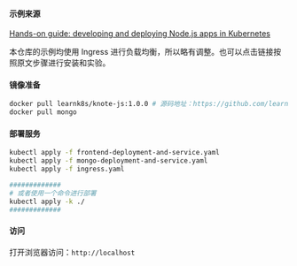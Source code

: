 #### 示例来源

[Hands-on guide: developing and deploying Node.js apps in Kubernetes](https://learnk8s.io/nodejs-kubernetes-guide)

本仓库的示例均使用 Ingress 进行负载均衡，所以略有调整。也可以点击链接按照原文步骤进行安装和实验。

#### 镜像准备

```bash
docker pull learnk8s/knote-js:1.0.0 # 源码地址：https://github.com/learnk8s/knote-js/tree/master/01
docker pull mongo
```
#### 部署服务
```bash
kubectl apply -f frontend-deployment-and-service.yaml
kubectl apply -f mongo-deployment-and-service.yaml
kubectl apply -f ingress.yaml

#############
# 或者使用一个命令进行部署
kubectl apply -k ./
#############
```

#### 访问

打开浏览器访问：`http://localhost`